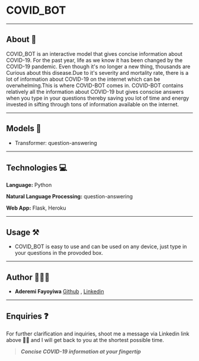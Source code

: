 # COVID_BOT

---

## About 📝
COVID_BOT is an interactive model that gives concise information about COVID-19. For the past year, life as we know it has been changed by the COVID-19 pandemic. Even though it's no longer a new thing, thousands are Curious about this disease.Due to it's severity and mortality rate, there is a lot of information about COVID-19 on the internet which can be overwhelming.This is where COVID-BOT comes in. COVID-BOT contains relatively all the information about COVID-19 but gives conscise answers when you type in your questions thereby saving you  lot of time and energy invested in sifting through tons of information available on the internet.

---

## Models 🤖
- Transformer: question-answering

---

## Technologies 💻

__Language:__ Python 

__Natural Language Processing:__ question-answering

__Web App:__ Flask, Heroku 

---

## Usage ⚒
- COVID_BOT is easy to use and can be used on any device, just type in your questions in the provoded box.  

---

## Author 👩🏾‍💻
- **Aderemi Fayoyiwa** [Github](https://github.com/AderemiF) , [Linkedin](https://www.linkedin.com/in/aderemi-fayoyiwa/)

---

## Enquiries ❓
For further clarification and inquiries, shoot me a message via Linkedin link above ☝🏿 and I will get back to you at the shortest possible time.


>_**Concise COVID-19 information at your fingertip**_
